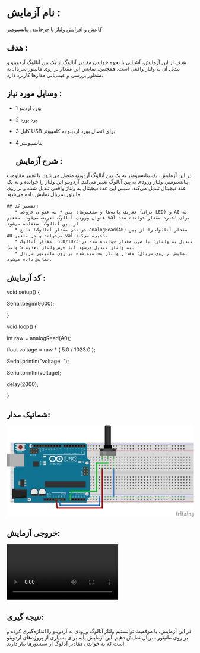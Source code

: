 
# نام آزمایش :
 کاعش و افزایش ولتاژ با چرخاندن پتانسیومتر

## هدف :
هدف از این آزمایش، آشنایی با نحوه خواندن مقادیر آنالوگ از یک پین آنالوگ آردوینو و تبدیل آن به ولتاژ واقعی است. همچنین، نمایش این مقدار بر روی مانیتور سریال به منظور بررسی و عیب‌یابی مدارها کاربرد دارد.

## وسایل مورد نیاز :
* 1 بورد اردینو
* 2 برد بورد
* 3 کابل  USB  برای اتصال بورد اردینو به کامپیوتر
* 4 پتانسیومتر 


  ## شرح آزمایش :
 در این آزمایش، یک پتانسیومتر به یک پین آنالوگ آردوینو متصل می‌شود. 
 با تغییر مقاومت پتانسیومتر، ولتاژ ورودی به پین آنالوگ تغییر می‌کند.
 آردوینو این ولتاژ را خوانده و به یک عدد دیجیتال تبدیل می‌کند. 
 سپس این عدد دیجیتال به ولتاژ واقعی تبدیل شده و بر روی مانیتور سریال نمایش داده می‌شود.

 

    ## تفسیر کد:
       * تعریف پایه‌ها و متغیرها: پین ۹ به عنوان خروجی (برای LED) و A0 به عنوان ورودی آنالوگ تعریف می‌شود. متغیر val برای ذخیره مقدار خوانده شده از پین آنالوگ استفاده می‌شود.
       * خواندن مقدار آنالوگ: تابع analogRead(A0) مقدار آنالوگ را از پین A0 می‌خواند و در متغیر val ذخیره می‌کند.
       * تبدیل به ولتاژ: با ضرب مقدار خوانده شده در 5.0/1023، مقدار آنالوگ به ولتاژ تبدیل می‌شود (با فرض ولتاژ تغذیه 5 ولت).
       * نمایش بر روی سریال: مقدار ولتاژ محاسبه شده بر روی مانیتور سریال نمایش داده می‌شود.



 
  ## کد آزمایش :
void setup() {

Serial.begin(9600);

}

void loop() {

int raw = analogRead(A0);

float voltage = raw * ( 5.0 / 1023.0 );


Serial.println("voltage:  ");

Serial.println(voltage);

delay(2000);

}


 ## شماتیک مدار:
![توضیح تصویر](https://github.com/Rahel12384/Microprocessor-4/blob/main/Report%204/333.jpg)



## خروجی آزمایش:
![alt text](https://github.com/Rahel12384/Microprocessor-4/blob/main/Report%204/1736186096061.mp4)

  
## نتیجه گیری:
در این آزمایش، با موفقیت توانستیم ولتاژ آنالوگ ورودی به آردوینو را اندازه‌گیری کرده و بر روی مانیتور سریال نمایش دهیم.
این آزمایش پایه برای بسیاری از پروژه‌های آردوینو است که به خواندن مقادیر آنالوگ از سنسورها نیاز دارند.
